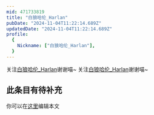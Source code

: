 ```yaml
---
mid: 471733819
title: "白狼哈伦_Harlan"
pubDate: "2024-11-04T11:22:14.689Z"
updatedDate: "2024-11-04T11:22:14.689Z"
profile:
  {
    Nickname: ["白狼哈伦_Harlan"],
  }
---
```


关注[白狼哈伦_Harlan](https://space.bilibili.com/471733819)谢谢喵~ 关注[白狼哈伦_Harlan](https://space.bilibili.com/471733819)谢谢喵~

## 此条目有待补充
你可以在[这里](https://github.com/Yuhanawa/VTuber.ICU-Content/edit/master/v/白狼哈伦_Harlan/index.md)编辑本文
